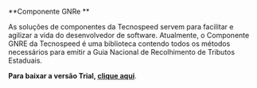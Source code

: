﻿**Componente GNRe **

As soluções de componentes da Tecnospeed servem para facilitar e agilizar a vida do desenvolvedor de software. Atualmente, o Componente GNRE da Tecnospeed é uma biblioteca contendo todos os métodos necessários para emitir a Guia Nacional de Recolhimento de Tributos Estaduais.

**Para baixar a versão Trial, [clique aqui](https://s3-sa-east-1.amazonaws.com/tecnospeed-trial/setup_gnre_full_6.1.37.5208.exe "Baixar o Componente GNRe Trial")**.
